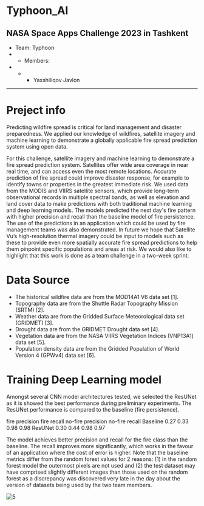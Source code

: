 # Typhoon_AI




## NASA Space Apps Challenge 2023 in Tashkent
- Team: Typhoon
- - Members:
- - - Yaxshiliqov Javlon
- - - 
    
# Preject info

Predicting wildfire spread is critical  for land management and  disaster preparedness. We applied  our knowledge of wildfires, satellite 
imagery and machine learning to 
demonstrate a globally applicable fire 
spread prediction system using open data.

For this challenge, satellite imagery and machine learning to demonstrate a fire spread prediction system. Satellites offer wide area coverage in near real time, and can access even the most remote locations. Accurate prediction of fire spread could improve disaster response, for example to identify towns or properties in the greatest immediate risk. We used data from the MODIS and VIIRS satellite sensors, which provide long-term observational records in multiple spectral bands, as well as elevation and land cover data to make predictions with both traditional machine learning and deep learning models. The models predicted the next day's fire pattern with higher precision and recall than the baseline model of fire persistence. The use of the predictions in an application which could be used by fire management teams was also demonstrated. In future we hope that Satellite Vu’s high-resolution thermal imagery could be input to models such as these to provide even more spatially accurate fire spread predictions to help them pinpoint specific populations and areas at risk. We would also like to highlight that this work is done as a team challenge in a two-week sprint.


# Data Source
- The historical wildfire data are from the MOD14A1 V6 data set [1].
- Topography data are from the Shuttle Radar Topography Mission (SRTM) [2].
- Weather data are from the Gridded Surface Meteorological data set (GRIDMET) [3].
- Drought data are from the GRIDMET Drought data set [4].
- Vegetation data are from the NASA VIIRS Vegetation Indices (VNP13A1) data set [5].
- Population density data are from the Gridded Population of World Version 4 (GPWv4) data set [6].


# Training Deep Learning model

Amongst several CNN model architectures tested, we selected the ResUNet as it is showed the best performance during preliminary experiments. The ResUNet performance is compared to the baseline (fire persistence).

fire precision	fire recall	no-fire precision	no-fire recall
Baseline	0.27	0.33	0.98	0.98
ResUNet	0.30	0.44	0.98	0.97

The model achieves better precision and recall for the fire class than the baseline. The recall improves more significantly, which works in the favour of an application where the cost of error is higher. Note that the baseline metrics differ from the random forest values for 2 reasons: (1) in the random forest model the outermost pixels are not used and (2) the test dataset may have comprised slightly different images than those used on the random forest as a discrepancy was discovered very late in the day about the version of datasets being used by the two team members.


![5](https://github.com/MassiveTitans/Typhoon_Nasa_Space_APPS/assets/97624379/86ead9d8-731e-4683-929d-6fa8129fe02c)


